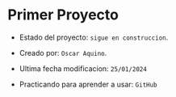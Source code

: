<h1>Primer Proyecto</h1>

- Estado del proyecto: ```sigue en construccion```.

- Creado por: ```Oscar Aquino```.
- Ultima fecha modificacion: ```25/01/2024```
- Practicando para aprender a usar: ```GitHub```
 
